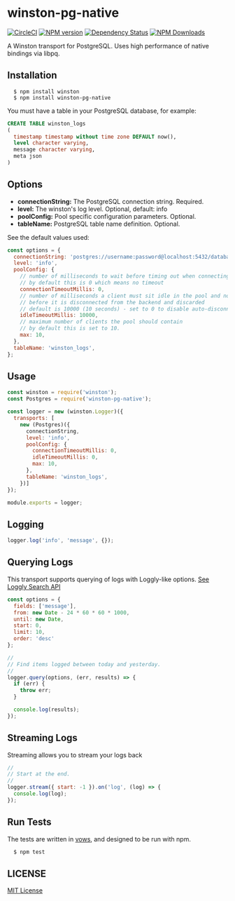 # winston-pg-native

[![CircleCI](https://circleci.com/gh/ofkindness/winston-pg-native/tree/master.svg?style=svg)](https://circleci.com/gh/ofkindness/winston-pg-native/tree/master)
[![NPM version](https://img.shields.io/npm/v/winston-pg-native.svg)](https://npmjs.org/package/winston-pg-native)
[![Dependency Status](https://david-dm.org/ofkindness/winston-pg-native.svg?theme=shields.io)](https://david-dm.org/ofkindness/winston-pg-native)
[![NPM Downloads](https://img.shields.io/npm/dm/winston-pg-native.svg)](https://npmjs.org/package/winston-pg-native)

A Winston transport for PostgreSQL. Uses high performance of native bindings via libpq.

## Installation

```console
  $ npm install winston
  $ npm install winston-pg-native
```

You must have a table in your PostgreSQL database, for example:

```sql
CREATE TABLE winston_logs
(
  timestamp timestamp without time zone DEFAULT now(),
  level character varying,
  message character varying,
  meta json
)
```

## Options

-	**connectionString:** The PostgreSQL connection string. Required.
-	**level:** The winston's log level. Optional, default: info
- **poolConfig:** Pool specific configuration parameters. Optional.
-	**tableName:** PostgreSQL table name definition. Optional.

See the default values used:

```js
const options = {
  connectionString: 'postgres://username:password@localhost:5432/database',
  level: 'info',
  poolConfig: {
    // number of milliseconds to wait before timing out when connecting a new client
    // by default this is 0 which means no timeout
    connectionTimeoutMillis: 0,
    // number of milliseconds a client must sit idle in the pool and not be checked out
    // before it is disconnected from the backend and discarded
    // default is 10000 (10 seconds) - set to 0 to disable auto-disconnection of idle clients
    idleTimeoutMillis: 10000,
    // maximum number of clients the pool should contain
    // by default this is set to 10.
    max: 10,
  },
  tableName: 'winston_logs',
};
```

## Usage

```js
const winston = require('winston');
const Postgres = require('winston-pg-native');

const logger = new (winston.Logger)({
  transports: [
    new (Postgres)({
      connectionString,
      level: 'info',
      poolConfig: {
        connectionTimeoutMillis: 0,
        idleTimeoutMillis: 0,
        max: 10,
      },
      tableName: 'winston_logs',
    })]
});

module.exports = logger;
```

## Logging

```js
logger.log('info', 'message', {});
```

## Querying Logs

This transport supports querying of logs with Loggly-like options. [See Loggly Search API](https://www.loggly.com/docs/api-retrieving-data/)

```js
const options = {
  fields: ['message'],
  from: new Date - 24 * 60 * 60 * 1000,
  until: new Date,
  start: 0,
  limit: 10,
  order: 'desc'
};

//
// Find items logged between today and yesterday.
//
logger.query(options, (err, results) => {
  if (err) {
    throw err;
  }

  console.log(results);
});
```

## Streaming Logs

Streaming allows you to stream your logs back

```js
//
// Start at the end.
//
logger.stream({ start: -1 }).on('log', (log) => {
  console.log(log);
});
```

## Run Tests

The tests are written in [vows](http://vowsjs.org), and designed to be run with npm.

```bash
  $ npm test
```

## LICENSE

[MIT License](http://en.wikipedia.org/wiki/MIT_License)
